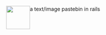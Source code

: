 <img src="https://cloud.githubusercontent.com/assets/514785/5341402/fe162aac-7ef5-11e4-9432-9ade633c5597.png" width="64px" style="float:left;"> a text/image pastebin in rails

